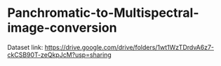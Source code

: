 # Panchromatic-to-Multispectral-image-conversion

Dataset link: https://drive.google.com/drive/folders/1wt1WzTDrdvA6z7-ckCSB90T-zeQkpJcM?usp=sharing
